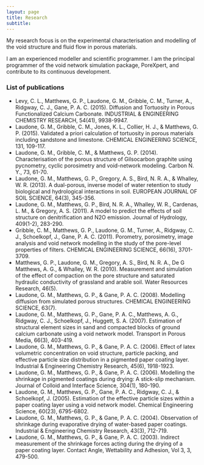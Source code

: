 ```yaml
---
layout: page
title: Research
subtitle:
---
```


My research focus is on the experimental characterisation and modelling of the void structure and fluid flow in porous materials.

I am an experienced modeller and scientific programmer. I am the principal programmer of the void network simulation package, PoreXpert, and contribute to its continuous development.


### List of publications

* Levy, C. L., Matthews, G. P., Laudone, G. M., Gribble, C. M., Turner, A., Ridgway, C. J., Gane, P. A. C. (2015). Diffusion and Tortuosity in Porous Functionalized Calcium Carbonate. INDUSTRIAL & ENGINEERING CHEMISTRY RESEARCH, 54(41), 9938-9947. 
* Laudone, G. M., Gribble, C. M., Jones, K. L., Collier, H. J., & Matthews, G. P. (2015). Validated a priori calculation of tortuosity in porous materials including sandstone and limestone. CHEMICAL ENGINEERING SCIENCE, 131, 109-117. 
* Laudone, G. M., Gribble, C. M., & Matthews, G. P. (2014). Characterisation of the porous structure of Gilsocarbon graphite using pycnometry, cyclic porosimetry and void-network modeling. Carbon N. Y., 73, 61-70.
* Laudone, G. M., Matthews, G. P., Gregory, A. S., Bird, N. R. A., & Whalley, W. R. (2013). A dual-porous, inverse model of water retention to study biological and hydrological interactions in soil. EUROPEAN JOURNAL OF SOIL SCIENCE, 64(3), 345-356.
* Laudone, G. M., Matthews, G. P., Bird, N. R. A., Whalley, W. R., Cardenas, L. M., & Gregory, A. S. (2011). A model to predict the effects of soil structure on denitrification and N2O emission. Journal of Hydrology, 409(1-2), 283-290.
* Gribble, C. M., Matthews, G. P., Laudone, G. M., Turner, A., Ridgway, C. J., Schoelkopf, J., Gane, P. A. C. (2011). Porometry, porosimetry, image analysis and void network modelling in the study of the pore-level properties of filters. CHEMICAL ENGINEERING SCIENCE, 66(16), 3701-3709.
* Matthews, G. P., Laudone, G. M., Gregory, A. S., Bird, N. R. A., De G Matthews, A. G., & Whalley, W. R. (2010). Measurement and simulation of the effect of compaction on the pore structure and saturated hydraulic conductivity of grassland and arable soil. Water Resources Research, 46(5).
* Laudone, G. M., Matthews, G. P., & Gane, P. A. C. (2008). Modelling diffusion from simulated porous structures. CHEMICAL ENGINEERING SCIENCE, 63(7).
* Laudone, G. M., Matthews, G. P., Gane, P. A. C., Matthews, A. G., Ridgway, C. J., Schoelkopf, J.,  Huggett, S. A. (2007). Estimation of structural element sizes in sand and compacted blocks of ground calcium carbonate using a void network model. Transport in Porous Media, 66(3), 403-419.
* Laudone, G. M., Matthews, G. P., & Gane, P. A. C. (2006). Effect of latex volumetric concentration on void structure, particle packing, and effective particle size distribution in a pigmented paper coating layer. Industrial & Engineering Chemistry Research, 45(6), 1918-1923.
* Laudone, G. M., Matthews, G. P., & Gane, P. A. C. (2006). Modelling the shrinkage in pigmented coatings during drying: A stick-slip mechanism. Journal of Colloid and Interface Science, 304(1), 180-190.
* Laudone, G. M., Matthews, G. P., Gane, P. A. C., Ridgway, C. J., & Schoelkopf, J. (2005). Estimation of the effective particle sizes within a paper coating layer using a void network model. Chemical Engineering Science, 60(23), 6795-6802.
* Laudone, G. M., Matthews, G. P., & Gane, P. A. C. (2004). Observation of shrinkage during evaporative drying of water-based paper coatings. Industrial & Engineering Chemistry Research, 43(3), 712-719.
* Laudone, G. M., Matthews, G. P., & Gane, P. A. C. (2003). Indirect measurement of the shrinkage forces acting during the drying of a paper coating layer. Contact Angle, Wettability and Adhesion, Vol 3, 3, 479-500.
